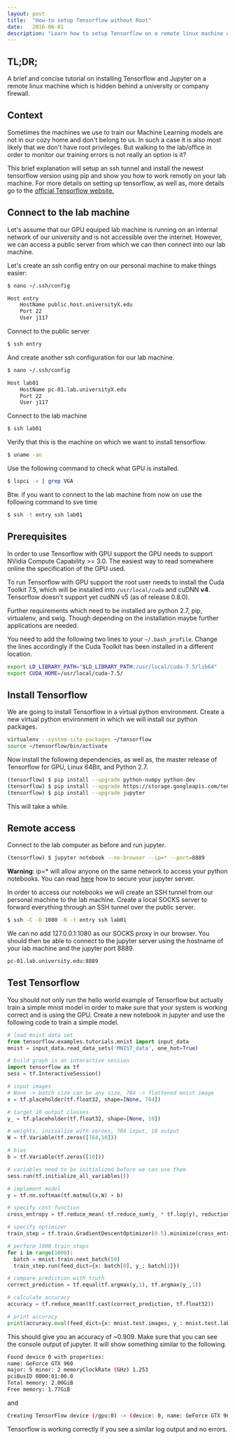 ```yaml
---
layout: post
title:  "How-to setup Tensorflow without Root"
date:   2016-06-01
description: "Learn how to setup Tensorflow on a remote linux machine without root access."
---
```

## TL;DR;
A brief and concise tutorial on installing Tensorflow and Jupyter on a remote linux machine which is hidden behind a university or company firewall.

## Context
Sometimes the machines we use to train our Machine Learning models are not in our cozy home and don't belong to us. In such a case it is also most likely that we don't have root privileges. But walking to the lab/office in order to monitor our training errors is not really an option is it?

This brief explanation will setup an ssh tunnel and install the newest tensorflow version using pip and show you how to work remotly on your lab machine. For more details on setting up tensorflow, as well as, more details go to the [official Tensorflow website.](https://www.tensorflow.org/versions/master/get_started/os_setup.html)

## Connect to the lab machine
Let's assume that our GPU equiped lab machine is running on an internal network of our university and is not accessible over the internet. However, we can access a public server from which we can then connect into our lab machine. 

Let's create an ssh config entry on our personal machine to make things easier: 

```bash
$ nano ~/.ssh/config
```

```bash
Host entry
	HostName public.host.universityX.edu
	Port 22
	User j117
```
Connect to the public server

```bash
$ ssh entry
```
And create another ssh configuration for our lab machine.

```bash
$ nano ~/.ssh/config
```

```bash
Host lab01
	HostName pc-01.lab.universityX.edu
	Port 22
	User j117
```
Connect to the lab machine

```bash
$ ssh lab01
```
Verify that this is the machine on which we want to install tensorflow.

```bash
$ uname -an
```
Use the following command to check what GPU is installed.

```bash
$ lspci -v | grep VGA
```
Btw. if you want to connect to the lab machine from now on use the following command to sve time

```bash
$ ssh -t entry ssh lab01
```

## Prerequisites
In order to use Tensorflow with GPU support the GPU needs to support NVidia Compute Capability >= 3.0. The easiest way to read somewhere online the specification of the GPU used. 

To run Tensorflow with GPU support the root user needs to install the Cuda Toolkit 7.5, which will be installed into ```/usr/local/cuda``` and cuDNN **v4**. Tensorflow doesn't support yet cudNN v5 (as of release 0.8.0).

Further requirements which need to be installed are python 2.7, pip, virtualenv, and swig. Though depending on the installation maybe further applications are needed. 

You need to add the following two lines to your ```~/.bash_profile```. Change the lines accordingly if the Cuda Toolkit has been installed in a different location. 

```bash
export LD_LIBRARY_PATH="$LD_LIBRARY_PATH:/usr/local/cuda-7.5/lib64"
export CUDA_HOME=/usr/local/cuda-7.5/
```

## Install Tensorflow
We are going to install Tensorflow in a virtual python environment. Create a new virtual python environment in which we will install our python packages.

```bash
virtualenv --system-site-packages ~/tensorflow
source ~/tensorflow/bin/activate
```
Now install the following dependencies, as well as, the master release of Tensorflow for GPU, Linux 64Bit, and Python 2.7.

```bash
(tensorflow) $ pip install --upgrade python-numpy python-dev
(tensorflow) $ pip install --upgrade https://storage.googleapis.com/tensorflow/linux/gpu/tensorflow-0.8.0-cp27-none-linux_x86_64.whl
(tensorflow) $ pip install --upgrade jupyter
```
This will take a while. 

## Remote access 
Connect to the lab computer as before and run jupyter.

```bash
(tensorflow) $ jupyter notebook --no-browser --ip=* --port=8889
```
**Warning**: ip=* will allow anyone on the same network to access your python notebooks. You can read [here](http://jupyter-notebook.readthedocs.io/en/latest/public_server.html) how to secure your jupyter server. 

In order to access our notebooks we will create an SSH tunnel from our personal machine to the lab machine. Create a local SOCKS server to forward everything through an SSH tunnel over the public server.

```bash
$ ssh -C -D 1080 -N -t entry ssh lab01
```
We can no add 127.0.0.1:1080 as our SOCKS proxy in our browser. You should then be able to connect to the jupyter server using the hostname of your lab machine and the jupyter port 8889.

```bash
pc-01.lab.university.edu:8889
```

## Test Tensorflow
You should not only run the hello world example of Tensorflow but actually train a simple mnist model in order to make sure that your system is working correct and is using the GPU. Create a new notebook in jupyter and use the following code to train a simple model.

```python
# load mnist data set
from tensorflow.examples.tutorials.mnist import input_data
mnist = input_data.read_data_sets('MNIST_data', one_hot=True)

# build graph in an interactive session
import tensorflow as tf
sess = tf.InteractiveSession()

# input images
# None -> batch size can be any size, 784 -> flattened mnist image
x = tf.placeholder(tf.float32, shape=[None, 784]) 

# target 10 output classes
y_ = tf.placeholder(tf.float32, shape=[None, 10])

# weights, initialize with zeroes, 784 input, 10 output
W = tf.Variable(tf.zeros([784,10]))

# bias
b = tf.Variable(tf.zeros([10]))

# variables need to be initialized before we can use them
sess.run(tf.initialize_all_variables())

# implement model
y = tf.nn.softmax(tf.matmul(x,W) + b)

# specify cost function
cross_entropy = tf.reduce_mean(-tf.reduce_sum(y_ * tf.log(y), reduction_indices=[1]))

# specify optimizer
train_step = tf.train.GradientDescentOptimizer(0.5).minimize(cross_entropy)

# perform 1000 train steps
for i in range(1000):
  batch = mnist.train.next_batch(50)
  train_step.run(feed_dict={x: batch[0], y_: batch[1]})

# compare prediction with truth
correct_prediction = tf.equal(tf.argmax(y,1), tf.argmax(y_,1))

# calculate accuracy
accuracy = tf.reduce_mean(tf.cast(correct_prediction, tf.float32))

# print accuracy
print(accuracy.eval(feed_dict={x: mnist.test.images, y_: mnist.test.labels}))
```

This should give you an accuracy of ~0.909. Make sure that you can see the console output of jupyter. It will show something similar to the following. 

```bash
Found device 0 with properties: 
name: GeForce GTX 960
major: 5 minor: 2 memoryClockRate (GHz) 1.253
pciBusID 0000:01:00.0
Total memory: 2.00GiB
Free memory: 1.77GiB
```
and 

```bash
Creating TensorFlow device (/gpu:0) -> (device: 0, name: GeForce GTX 960, pci bus id: 0000:01:00.0)
```
Tensorflow is working correctly if you see a similar log output and no errors. 

